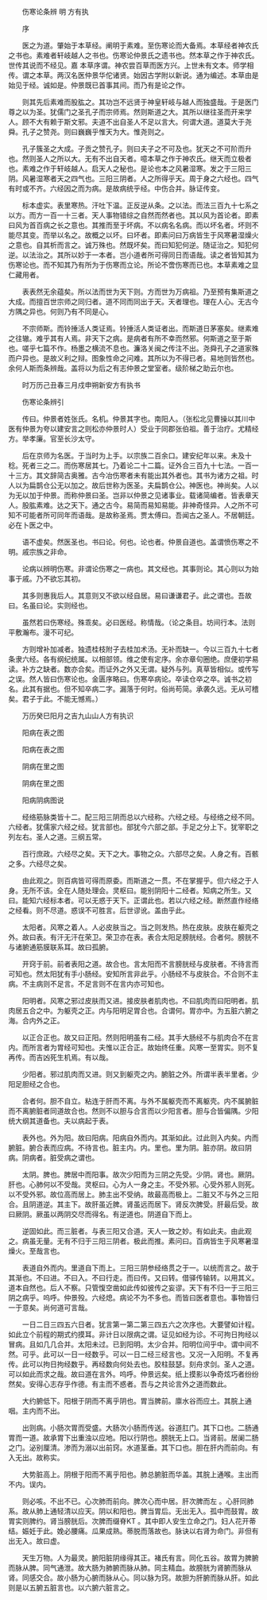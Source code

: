 <!-- { "loadSidebar": true } -->


　　伤寒论条辨 明 方有执

　　序

　　医之为道。肇始于本草经。阐明于素难。至伤寒论而大备焉。本草经者神农氏之书也。素难者轩岐越人之书也。伤寒论仲景氏之遗书也。然本草之作于神农氏。世传其说而不经见。嘉 本草序谓。神农尝百草而医方兴。上世未有文本。师学相传。谓之本草。两汉名医仲景华佗诸贤。始因古学附以新说。通为编述。本草由是始见于经。诚如是。仲景既已首事其间。而乃有是论之作。

　　则其先后素难而股肱之。其功岂不远贤于神皇轩岐与越人而独盛哉。于是医门尊之以为圣。犹儒门之圣孔子而宗师焉。然则斯道之大。其所以继往圣而开来学人。顾不大有赖于斯文邪。夫道不出自圣人不足以言大。何谓大道。道莫大于尧舜。孔子之赞尧。则曰巍巍乎惟天为大。惟尧则之。

　　孔子簇圣之大成。子贡之赞孔子。则曰夫子之不可及也。犹天之不可阶而升也。然则圣人之所以大。无有不出自天者。噫本草之作于神农氏。继天而立极者也。素难之作于轩岐越人。启天人之秘也。是论也本之风暑湿寒。发之于三阳三阴。风暑湿寒者天之四气也。三阳三阴者。人之所得乎天。周于身之六经也。四气有时或不齐。六经因之而为病。是故病统乎经。中伤合并。脉证传变。

　　标本虚实。表里寒热。汗吐下温。正反逆从条。之以法。而法三百九十七系之以方。而方一百一十三者。天人事物错综之自然而然者也。其以风为首论者。即素曰风为首百病之长之意也。其推而至于坏病。不以病名名病。而以坏名者。坏则不能尽其变。而举以名之。故概之以坏。曰坏者。即素问曰万病皆生于风寒暑湿燥火之意也。自其析而言之。诚万殊也。然既坏矣。而曰知犯何逆。随证治之。知犯何逆。以法治之。其所以妙于一本者。岂小道者所可得同日而语哉。读之者皆知其为伤寒论也。而不知其乃有所为于伤寒而立论。所论不啻伤寒而已也。本草素难之显仁藏用者。

　　表表然无余蕴矣。所以法而世为天下则。方而世为万病祖。乃至预有集斯道之大成。而擅百世宗师之同归者。道不同而同出于天。天者理也。理在人心。无古今方隅之异也。何则乃有不同是心。

　　不宗师斯。而铃捶活人类证焉。铃捶活人类证者出。而斯道日茅塞矣。继素难之往辙。难乎其有人焉。非天下之病。是病者有所不幸而然邪。何斯道之至于斯也。嗟乎七篇不作。杨墨之横流不息也。濂洛关闽之传注不出。尧舜孔子之道家殊而户异也。是故义利之辩。图象性命之问难。其所以为不得已者。易地则皆然也。余何人斯而条辨哉。盖将以为后之有志仲景之堂室者。级阶梯之助云尔也。

　　时万历己丑春三月戍申朔新安方有执书

　　伤寒论条辨引

　　传曰。仲景者姓张氏。名机。仲景其字也。南阳人。（张松北见曹操以其川中医有仲景为夸以建安言之则松亦仲景时人）受业于同郡张伯祖。善于治疗。尤精经方。举孝廉。官至长沙太守。

　　后在京师为名医。于当时为上手。以宗族二百余口。建安纪年以来。未及十稔。死者三之二。而伤寒居其七。乃着论二十二篇。证外合三百九十七法。一百一十三方。其文辞简古奥雅。古今冶伤寒者未有能出其外者也。其书为诸方之祖。时人以为扁鹊仓公无以加之。故后世称为医圣。夫扁鹊仓公。神医也。神尚矣。人以为无以加于仲景。而称仲景曰圣。岂非以仲景之见诸事业。载诸简编者。皆表章天人。股肱素难。达之天下。通之古今。易简而易知易能。非神奇怪异。人之所不可知不可能者所可同年而语哉。是故称圣焉。贾太傅曰。吾闻古之圣人。不居朝廷。必在卜医之中。

　　语不虚矣。然医圣也。书曰论。何也。论也者。仲景自道也。盖谓愤伤寒之不明。戚宗族之非命。

　　论病以辨明伤寒。非谓论伤寒之一病也。其文经也。其事则论。其心则以为始事于戚。乃不欲忘其初。

　　其多则惠我后人。其意则又不欲以经自居。易曰谦谦君子。此之谓也。吾故曰。名虽曰论。实则经也。

　　虽然若曰伤寒经。殊乖矣。必曰医经。称情哉。（论之条目。坊间行本。法则平敷瀚布。漫不可纪。

　　方则增补加减者。独遗桂枝附子去桂加术汤。无补而缺一。今以三百九十七者条隶六经。各有纲纪统属。以相部领。维之使有定序。余亦章句圈绝。庶便初学易读。补方之缺者。数亦合矣。而证外之外又无谓。疑外与列。真草皆相似。或传写之误。然人皆曰伤寒论也。金匮序略曰。伤寒卒病论。卒读仓卒之卒。诚书之初名。此其有据也。但不知卒病二字。漏落于何时。俗尚苟简。承袭久远。无从可稽矣。君子于此。不能无憾焉。）

　　万历癸巳阳月之吉九山山人方有执识

　　阳病在表之图

　　阳病在表之图　

　　阴病在里之图

　　阴病在里之图　

　　阳病阴病图说

　　经络筋脉类皆十二。配三阳三阴而总以六经称。六经之经。与经络之经不同。六经者。犹儒家六经之经。犹言部也。部犹今六部之部。手足之分上下。犹宰职之列左右。圣人之道。三纲五常。

　　百行庶政。六经尽之矣。天下之大。事物之众。六部尽之矣。人身之有。百骸之多。六经尽之矣。

　　由此观之。则百病皆可得而原委。而斯道之一贯。不在掌握乎。但六经之于人身。无所不该。全在人随处理会。灵枢曰。能别阴阳十二经者。知病之所生。又曰。能知六经标本者。可以无惑于天下。正谓此也。若以六经之经。断然直作经络之经看。则不尽道。惑误不可胜言。后世谬讹。盖由乎此。

　　太阳者。风寒之着人。人必皮肤当之。当之则发热。热在皮肤。皮肤在躯壳之外。故曰表。有汗无汗在荣卫。荣卫亦在表。表合太阳足膀胱经。合者何。膀胱不与诸腑通筋膜联系耳。故曰孤腑。

　　开窍于前。前者表阳之道。故合也。言太阳而不言膀胱经与皮肤者。不待言而可知也。然太阳犹有手小肠经。安知所言非此乎。小肠经不与皮肤合。不合则不主病。不主病则不足言。不足言则不在言内亦可知也。

　　阳明者。风寒之邪过皮肤而又进。接皮肤者肌肉也。不曰肌肉而曰阳明者。肌肉居五合之中。为躯壳之正。内与阳明足胃合也。合谓何。胃亦中。为五脏六腑之海。合内外之正。

　　以正合正也。故又曰正阳。然则阳明虽有二经。其手大肠经不与肌肉合不在言内。而所言者为胃经可知也。夫惟以正合正。故始终任重。风寒一至胃实。则不复再传。而吉凶死生机焉。有以哉。

　　少阳者。邪过肌肉而又进。则又到躯壳之内。腑脏之外。所谓半表半里者。少阳足胆经之合也。

　　合者何。胆不自立。粘连于肝而不离。与外不属躯壳而不离躯壳。内不属腑脏而不离腑脏者同道故合也。然则不以胆与合言而以少阳言者。胆与合皆偏隅。少阳统大纲其道备也。夫以病起于表。

　　表外也。外为阳。故曰阳病。阳病自外而内。其渐如此。过此则入内矣。内而腑脏。腑合表而应病。不待言也。脏主内。内。里也。里为阴。脏亦阴。故曰阴病。阴病者。脏受病之谓也。

　　太阴。脾也。脾居中而阳事。故次少阳而为三阴之先受。少阴。肾也。厥阴。肝也。心肺何以不受哉。灵枢曰。心为人一身之主。不受外邪。心受外邪人则死。以不受外邪。故位高而居上。肺主出不受纳。故最高而极上。二脏又不与外之三阳合。且阴道逆。其主下。故肝虽近脾。肾虽远而居下。肾反次脾受。肝最后受。故曰厥阴。厥虽以两阴交尽而得名。有逆道也。阴道自下而上。

　　逆固如此。而三脏者。与表三阳又合道。天人一致之妙。有如此夫。由此观之。病虽无量。无有不归于三阳三阴者。极此而推。素问曰。百病皆生于风寒暑湿燥火。至哉言也。

　　表道自外而内。里道自下而上。三阳三阴参经络贯之于一。以统而言之。故于其渐也。不曰进。不曰入。不曰行走。而曰传。又曰转。借驿传输转。以用其义。道本自然也。后人不察。只管愎空凿如此传如彼传之妄谬。天下有不归一于三阳三阴之病乎。呜呼。仲景殁。六经熄。病论不为不多也。而皆曰医者意也。事物皆归一于意矣。尚何道可言哉。

　　一日二日三四五六日者。犹言第一第二第三四五六之次序也。大要譬如计程。如此立个前程的期式约摸耳。非计日以限病之谓。证见如经为诊。不可拘日拘经以冒病。且如几几合并。太阳未过。已到阳明。太少合并。阳明位间乎中。谓中间不然。可乎。此可以一日一经数乎。可以一日二经三经言也。又况一入阳明。不复再传。此可以拘日拘经数乎。再经数向何处去也。胶柱鼓瑟。刻舟求剑。圣人之道。可以如此而求之哉。故曰道在言外。呜呼。仲景远矣。纸上摸影以争奇炫巧者纷纷然矣。安得心志存乎作德。有主而不惑者。吾与之共论言外之道而数此。

　　大约腑低下。阳根于阴而不离乎阴也。胃当脾前。廪水谷而应土。其脘上通咽。主内而不出。

　　出则病。小肠次胃而受盛。大肠次小肠而传送。谷道肛门。其下口也。二肠通胃而一道。故承胃下出重浊以应地。阳以行阴也。膀胱无上口。当肾前。居阑二肠之门。泌别厘清。渗而为溺以出前窍。水道茎垂。其下口也。胆在肝内而前向。有入无出。故称实。

　　大势脏高上。阴根于阳而不离乎阳也。肺总腑脏而华盖。其脘上通喉。主出而不内。误内。

　　则必咳。不出不已。心次肺而前向。脾次心而中居。肝次脾而左 。心肝同肺系。故从肺上通轻清以应天。阴以和阳也。脾当胃后。无出无入。孤中而鼓胃。故胃实则脾约。肾当膀胱后。次脾而缀脊KT 。其中即人安生立命之门。妇人花开蒂结。娠妊于此。娩必腰痛。瓜果成熟。蒂脱而落故也。脉诀以右肾为命门。非但有出无入。故曰虚。

　　天生万物。人为最灵。腑阳脏阴缘得其正。褚氏有言。同化五谷。故胃为脾腑而脉从脾。同气通泄。故大肠为肺腑而脉从肺。同主精血。故膀胱为肾腑而脉从肾。同感交合。故小肠为心腑而脉从心。同以脉为窍。故胆为肝腑而脉从肝。如此则是以五腑五脏言也。以六腑六脏言之。

